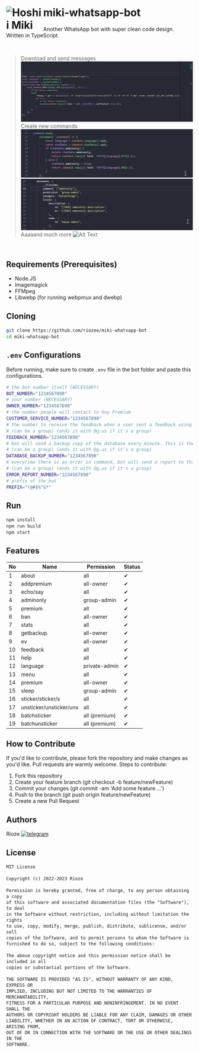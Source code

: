 # miki-whatsapp-bot <img src="https://project-imas.wiki/images/5/51/MikiSSIcon.png" align="left" width="100em" alt="Hoshii Miki" />

Another WhatsApp bot with super clean code design. Written in TypeScript.

&nbsp;
&nbsp;

>Download and send messages
![Alt Text](res/readme/message.gif)
>Create new commands
![Alt Text](res/readme/command.gif)
![Alt Text](res/readme/metadata.gif)
> Aaaaand much more
![Alt Text](res/readme/context.gif)

&nbsp;
&nbsp;

## Requirements (Prerequisites)

-   Node.JS
-   Imagemagick
-   FFMpeg
-   Libwebp (for running webpmux and dwebp)

## Cloning
```sh
git clone https://github.com/riozee/miki-whatsapp-bot
cd miki-whatsapp-bot
```

## `.env` Configurations
Before running, make sure to create `.env` file in the bot folder and paste this configurations.

```sh
# the bot number itself (NECESSARY)
BOT_NUMBER="1234567890"
# your number (NECESSARY)
OWNER_NUMBER="1234567890"
# the number people will contact to buy Premium
CUSTOMER_SERVICE_NUMBER="1234567890"
# the number to receive the feedback when a user sent a feedback using /feedback command
# (can be a group) (ends it with @g.us if it's a group)
FEEDBACK_NUMBER="1234567890"
# bot will send a backup copy of the database every minute. This is the number to send to
# (can be a group) (ends it with @g.us if it's a group)
DATABASE_BACKUP_NUMBER="1234567890"
# everytime there is an error in command, bot will send a report to this number
# (can be a group) (ends it with @g.us if it's a group)
ERROR_REPORT_NUMBER="1234567890"
# prefix of the bot
PREFIX="!@#$%^&*"
```

## Run

```sh
npm install
npm run build
npm start
```

## Features

| No  | Name                    | Permission    | Status |
| --- | ----------------------- | ------------- | ------ |
| 1   | about                   | all           | ✔      |
| 2   | addpremium              | all-owner     | ✔      |
| 3   | echo/say                | all           | ✔      |
| 4   | adminonly               | group-admin   | ✔      |
| 5   | premium                 | all           | ✔      |
| 6   | ban                     | all-owner     | ✔      |
| 7   | stats                   | all           | ✔      |
| 8   | getbackup               | all-owner     | ✔      |
| 9   | ev                      | all-owner     | ✔      |
| 10  | feedback                | all           | ✔      |
| 11  | help                    | all           | ✔      |
| 12  | language                | private-admin | ✔      |
| 13  | menu                    | all           | ✔      |
| 14  | premium                 | all-owner     | ✔      |
| 15  | sleep                   | group-admin   | ✔      |
| 16  | sticker/sticker/s       | all           | ✔      |
| 17  | unsticker/unsticker/uns | all           | ✔      |
| 18  | batchsticker            | all (premium) | ✔      |
| 19  | batchunsticker          | all (premium) | ✔      |

## How to Contribute
If you'd like to contribute, please fork the repository and make changes as you'd like. Pull requests are warmly welcome.
Steps to contribute:
1. Fork this repository
2. Create your feature branch (git checkout -b feature/newFeature)
3. Commit your changes (git commit -am 'Add some feature ...')
4. Push to the branch (git push origin feature/newFeature)
5. Create a new Pull Request

## Authors
Rioze [![telegram](https://img.shields.io/badge/Telegram-2CA5E0)](https://t.me/riozee) 

## License
```
MIT License

Copyright (c) 2022-2023 Rioze

Permission is hereby granted, free of charge, to any person obtaining a copy
of this software and associated documentation files (the "Software"), to deal
in the Software without restriction, including without limitation the rights
to use, copy, modify, merge, publish, distribute, sublicense, and/or sell
copies of the Software, and to permit persons to whom the Software is
furnished to do so, subject to the following conditions:

The above copyright notice and this permission notice shall be included in all
copies or substantial portions of the Software.

THE SOFTWARE IS PROVIDED "AS IS", WITHOUT WARRANTY OF ANY KIND, EXPRESS OR
IMPLIED, INCLUDING BUT NOT LIMITED TO THE WARRANTIES OF MERCHANTABILITY,
FITNESS FOR A PARTICULAR PURPOSE AND NONINFRINGEMENT. IN NO EVENT SHALL THE
AUTHORS OR COPYRIGHT HOLDERS BE LIABLE FOR ANY CLAIM, DAMAGES OR OTHER
LIABILITY, WHETHER IN AN ACTION OF CONTRACT, TORT OR OTHERWISE, ARISING FROM,
OUT OF OR IN CONNECTION WITH THE SOFTWARE OR THE USE OR OTHER DEALINGS IN THE
SOFTWARE.
```